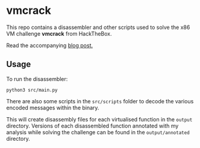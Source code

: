 # vmcrack

This repo contains a disassembler and other scripts used to solve the x86 VM challenge **vmcrack** from HackTheBox.

Read the accompanying [blog post.](https://blog.deobfuscate.io/reversing-vmcrack)

## Usage

To run the disassembler:

```
python3 src/main.py
```

There are also some scripts in the `src/scripts` folder to decode the various encoded messages within the binary.

This will create disassembly files for each virtualised function in the `output` directory. Versions of each disassembled function annotated with my analysis while solving the challenge can be found in the `output/annotated` directory.
